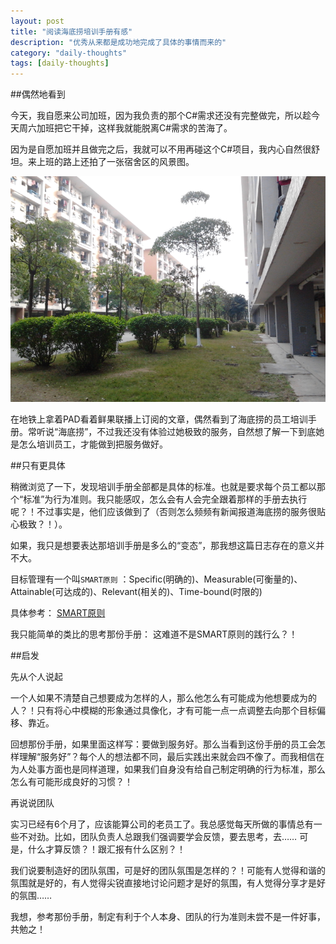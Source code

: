 ```yaml
---
layout: post
title: "阅读海底捞培训手册有感"
description: "优秀从来都是成功地完成了具体的事情而来的"
category: "daily-thoughts"
tags: [daily-thoughts]
---
```


##偶然地看到

今天，我自愿来公司加班，因为我负责的那个C#需求还没有完整做完，所以趁今天周六加班把它干掉，这样我就能脱离C#需求的苦海了。

因为是自愿加班并且做完之后，我就可以不用再碰这个C#项目，我内心自然很舒坦。来上班的路上还拍了一张宿舍区的风景图。

![宿舍区的早晨](/resources/images/morning-dorm.png)

在地铁上拿着PAD看着鲜果联播上订阅的文章，偶然看到了海底捞的员工培训手册。常听说“海底捞”，不过我还没有体验过她极致的服务，自然想了解一下到底她是怎么培训员工，才能做到把服务做好。

##只有更具体

稍微浏览了一下，发现培训手册全部都是具体的标准。也就是要求每个员工都以那个“标准”为行为准则。我只能感叹，怎么会有人会完全跟着那样的手册去执行呢？！不过事实是，他们应该做到了（否则怎么频频有新闻报道海底捞的服务很贴心极致？！）。

如果，我只是想要表达那培训手册是多么的“变态”，那我想这篇日志存在的意义并不大。

目标管理有一个叫`SMART原则` ：Specific(明确的)、Measurable(可衡量的)、Attainable(可达成的)、Relevant(相关的)、Time-bound(时限的)

具体参考： [SMART原则](http://zh.wikipedia.org/wiki/SMART%E5%8E%9F%E5%88%99)

我只能简单的类比的思考那份手册： 这难道不是SMART原则的践行么？！

##启发

先从个人说起

一个人如果不清楚自己想要成为怎样的人，那么他怎么有可能成为他想要成为的人？！只有将心中模糊的形象通过具像化，才有可能一点一点调整去向那个目标偏移、靠近。

回想那份手册，如果里面这样写：要做到服务好。那么当看到这份手册的员工会怎样理解“服务好”？每个人的想法都不同，最后实践出来就会四不像了。而我相信在为人处事方面也是同样道理，如果我们自身没有给自己制定明确的行为标准，那么怎么有可能形成良好的习惯？！

再说说团队

实习已经有6个月了，应该能算公司的老员工了。我总感觉每天所做的事情总有一些不对劲。比如，团队负责人总跟我们强调要学会反馈，要去思考，去…… 可是，什么才算反馈？！跟汇报有什么区别？！

我们说要制造好的团队氛围，可是好的团队氛围是怎样的？！可能有人觉得和谐的氛围就是好的，有人觉得尖锐直接地讨论问题才是好的氛围，有人觉得分享才是好的氛围…… 

我想，参考那份手册，制定有利于个人本身、团队的行为准则未尝不是一件好事，共勉之！

